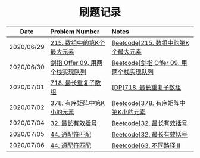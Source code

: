 <h1 align="center">
  刷题记录
</h1>


<div class="center">


|    Date    |                        Problem Number                        |                            Notes                             |
| :--------: | :-----------------------------------------------------------  | :---------------------------------------------------------- |
| 2020/06/29 | [215. 数组中的第K个最大元素](https://leetcode-cn.com/problems/kth-largest-element-in-an-array/) | [[leetcode]215. 数组中的第K个最大元素](https://www.cnblogs.com/Swetchine/p/13221686.html) |
| 2020/06/30 | [剑指 Offer 09. 用两个栈实现队列](https://leetcode-cn.com/problems/yong-liang-ge-zhan-shi-xian-dui-lie-lcof/) | [[leetcode]剑指 Offer 09. 用两个栈实现队列](https://www.cnblogs.com/Swetchine/p/13221646.html) |
| 2020/07/01 | [718. 最长重复子数组](https://leetcode-cn.com/problems/maximum-length-of-repeated-subarray/) | [[DP]718. 最长重复子数组](https://www.cnblogs.com/Swetchine/p/13221306.html) |
| 2020/07/02 | [378. 有序矩阵中第K小的元素](https://leetcode-cn.com/problems/kth-smallest-element-in-a-sorted-matrix/) | [[leetcode]378. 有序矩阵中第K小的元素](https://www.cnblogs.com/Swetchine/p/13223997.html) |
| 2020/07/04 | [32. 最长有效括号](https://leetcode-cn.com/problems/longest-valid-parentheses/) | [[leetcode]32. 最长有效括号](https://www.cnblogs.com/Swetchine/p/13236464.html) |
| 2020/07/05 | [44. 通配符匹配](https://leetcode-cn.com/problems/wildcard-matching/) | [[leetcode]32. 最长有效括号](https://www.cnblogs.com/Swetchine/p/13252762.html) |
| 2020/07/06 | [44. 通配符匹配](https://leetcode-cn.com/problems/unique-paths-ii/) | [[leetcode]63. 不同路径 II](https://www.cnblogs.com/Swetchine/p/12670647.html) |

</div>
